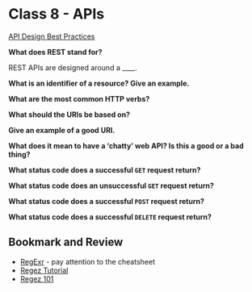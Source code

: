 # Class 8 - APIs

[API Design Best Practices](https://docs.microsoft.com/en-us/azure/architecture/best-practices/api-design)

**What does REST stand for?**

REST APIs are designed around a ____.

**What is an identifier of a resource? Give an example.**

**What are the most common HTTP verbs?**

**What should the URIs be based on?**

**Give an example of a good URI.**

**What does it mean to have a ‘chatty’ web API? Is this a good or a bad thing?**

**What status code does a successful `GET` request return?**

**What status code does an unsuccessful `GET` request return?**

**What status code does a successful `POST` request return?**

**What status code does a successful `DELETE` request return?**

## Bookmark and Review

- [RegExr](https://regexr.com/) - pay attention to the cheatsheet
- [Regez Tutorial](https://medium.com/factory-mind/regex-tutorial-a-simple-cheatsheet-by-examples-649dc1c3f285)
- [Regez 101](https://regex101.com/)